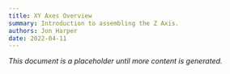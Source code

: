 ```yaml
---
title: XY Axes Overview
summary: Introduction to assembling the Z Axis.
authors: Jon Harper
date: 2022-04-11
---
```


*This document is a placeholder until more content is generated.*